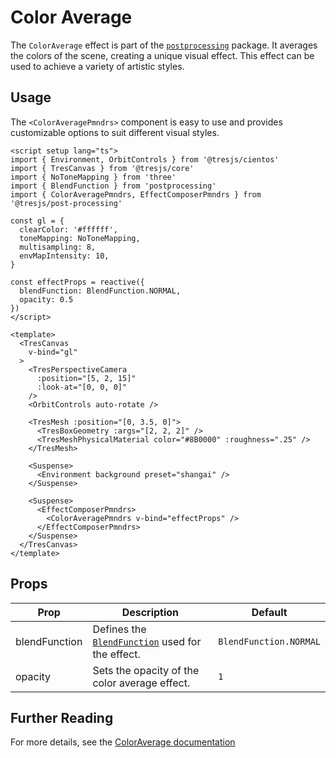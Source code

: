 # Color Average

<DocsDemoGUI>
  <ColorAverageDemo />
</DocsDemoGUI>

The `ColorAverage` effect is part of the [`postprocessing`](https://pmndrs.github.io/postprocessing/public/docs/class/src/effects/ColorAverageEffect.js~ColorAverageEffect.html) package. It averages the colors of the scene, creating a unique visual effect. This effect can be used to achieve a variety of artistic styles.

## Usage

The `<ColorAveragePmndrs>` component is easy to use and provides customizable options to suit different visual styles.

```vue{6,15-18,40-44}
<script setup lang="ts">
import { Environment, OrbitControls } from '@tresjs/cientos'
import { TresCanvas } from '@tresjs/core'
import { NoToneMapping } from 'three'
import { BlendFunction } from 'postprocessing'
import { ColorAveragePmndrs, EffectComposerPmndrs } from '@tresjs/post-processing'

const gl = {
  clearColor: '#ffffff',
  toneMapping: NoToneMapping,
  multisampling: 8,
  envMapIntensity: 10,
}

const effectProps = reactive({
  blendFunction: BlendFunction.NORMAL,
  opacity: 0.5
})
</script>

<template>
  <TresCanvas
    v-bind="gl"
  >
    <TresPerspectiveCamera
      :position="[5, 2, 15]"
      :look-at="[0, 0, 0]"
    />
    <OrbitControls auto-rotate />

    <TresMesh :position="[0, 3.5, 0]">
      <TresBoxGeometry :args="[2, 2, 2]" />
      <TresMeshPhysicalMaterial color="#8B0000" :roughness=".25" />
    </TresMesh>

    <Suspense>
      <Environment background preset="shangai" />
    </Suspense>

    <Suspense>
      <EffectComposerPmndrs>
        <ColorAveragePmndrs v-bind="effectProps" />
      </EffectComposerPmndrs>
    </Suspense>
  </TresCanvas>
</template>
```

## Props

| Prop              | Description                                                                                                   | Default                   |
| ----------------- | ------------------------------------------------------------------------------------------------------------- | ------------------------- |
| blendFunction     | Defines the [`BlendFunction`](https://pmndrs.github.io/postprocessing/public/docs/variable/index.html#static-variable-BlendFunction) used for the effect.                                                               | `BlendFunction.NORMAL`    |
| opacity           | Sets the opacity of the color average effect.                                                                 | `1`                       |

## Further Reading
For more details, see the [ColorAverage documentation](https://pmndrs.github.io/postprocessing/public/docs/class/src/effects/ColorAverageEffect.js~ColorAverageEffect.html)
